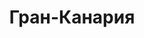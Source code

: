 ---
title: Гран-Канария
description: Путешествие на испанский остров Гран-Канария в марте 2012 г.
featured: false
---